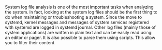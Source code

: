 System log file analysis is one of the most important tasks when analyzing the
system. In fact, looking at the system log files should be the first thing to do
when maintaining or troubleshooting a system.
Since the move to systemd, kernel messages and messages of system services 
registered with systemd are logged in systemd journal. Other log files (mainly
those of system applications) are written in plain text and can be easily read
using an editor or pager. It is also possible to parse them using scripts. This
allow you to filter their content.
